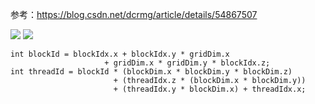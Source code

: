 参考：<https://blog.csdn.net/dcrmg/article/details/54867507>

![](Pasted%20image%2020230916094720.png)
![](Pasted%20image%2020230916094734.png)

```cuda
int blockId = blockIdx.x + blockIdx.y * gridDim.x
                     + gridDim.x * gridDim.y * blockIdx.z;
int threadId = blockId * (blockDim.x * blockDim.y * blockDim.z)
                       + (threadIdx.z * (blockDim.x * blockDim.y))
                       + (threadIdx.y * blockDim.x) + threadIdx.x;
```
